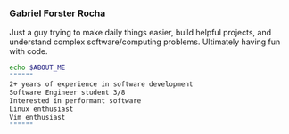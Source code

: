 ### Gabriel Forster Rocha

Just a guy trying to make daily things easier, build helpful projects, and understand complex software/computing problems. Ultimately having fun with code.

```bash
echo $ABOUT_ME
""""""
2+ years of experience in software development
Software Engineer student 3/8
Interested in performant software
Linux enthusiast
Vim enthusiast
""""""
```
